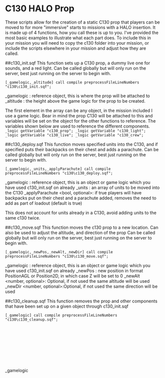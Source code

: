 # C130 HALO Prop

These scripts allow for the creation of a static C130 prop that players can be moved to for more "immersive" starts to missions with a HALO insertion.
It is made up of 4 functions, how you call these is up to you. I've provided the most basic examples to illustrate what each part does.
To include this in your mission you will need to copy the c130 folder into your mission, or include the scripts elsewhere in your mission and adjust how they are called.

##c130_init.sqf
This function sets up a C130 prop, a dummy live one for sounds, and a red light.
Can be called globally but will only run on the server, best just running on the server to begin with.

```sqf
[_gamelogic,_altitude] call compile preprocessFileLineNumbers "c130\c130_init.sqf";
```

_gamelogic <object>: reference object, this is where the prop will be attached to
_altitude <number>: the height above the game logic for the prop to be created.

The first element in the array can be any object, in the mission included I use a game logic.
Bear in mind the prop C130 will be attached to this and variables will be set on the object for the other functions to reference.
The variables shown below are used to reference the different components.
`
_logic getVariable "c130_prop";
_logic getVariable "c130_light";
_logic getVariable "c130_live";
_logic getVariable "c130_crew";
`

##c130_deploy.sqf
This function moves specified units into the C130, and if specified puts their backpacks on their chest and adds a parachute.
Can be called globally but will only run on the server, best just running on the server to begin with.

```sqf
[_gamelogic,_units,_applyParachute] call compile preprocessFileLineNumbers "c130\c130_deploy.sqf";
```

_gamelogic <object>: reference object, this is an object or game logic which you have used c130_init.sqf on already
_units <array>: an array of units to be moved into the C130
_applyParachute <bool, optional>: if true players will have backpacks put on their chest and a parachute added, removes the need to add as part of loadout (default is true)

This does not account for units already in a C130, avoid adding units to the same c130 twice.

##c130_move.sqf
This function moves the c130 prop to a new location. Can also be used to adjust the altitude, and direction of the prop
Can be called globally but will only run on the server, best just running on the server to begin with.

```sqf
[_gamelogic,_newPos,_newAlt,_newDir] call compile preprocessFileLineNumbers "c130\c130_move.sqf";
```

_gamelogic <object>: reference object, this is an object or game logic which you have used c130_init.sqf on already
_newPos <array>: new position in format PositionAGL or Position2D, in which case Z will be set to 0
_newAlt <number, optional>: Optional, if not used the same altitude will be used
_newDir <number, optional>:Optional, if not used the same direction will be used

##c130_cleanup.sqf
This function removes the prop and other components that have been set up on a given object through c130_init.sqf

```sqf
[_gamelogic] call compile preprocessFileLineNumbers "c130\c130_cleanup.sqf";
```

_gamelogic <object>: reference object, this is an object or game logic which you have used c130_init.sqf on already
